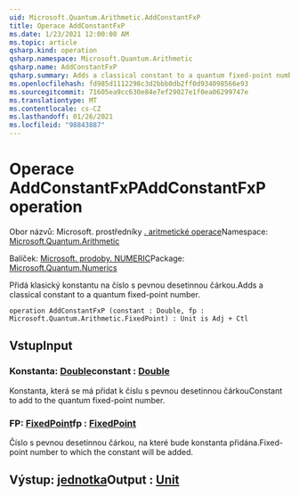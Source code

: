 ```yaml
---
uid: Microsoft.Quantum.Arithmetic.AddConstantFxP
title: Operace AddConstantFxP
ms.date: 1/23/2021 12:00:00 AM
ms.topic: article
qsharp.kind: operation
qsharp.namespace: Microsoft.Quantum.Arithmetic
qsharp.name: AddConstantFxP
qsharp.summary: Adds a classical constant to a quantum fixed-point number.
ms.openlocfilehash: fd985d1112298c3d2bbb0db2ff0d934098566e93
ms.sourcegitcommit: 71605ea9cc630e84e7ef29027e1f0ea06299747e
ms.translationtype: MT
ms.contentlocale: cs-CZ
ms.lasthandoff: 01/26/2021
ms.locfileid: "98843887"
---
```

# <a name="addconstantfxp-operation"></a><span data-ttu-id="e9633-102">Operace AddConstantFxP</span><span class="sxs-lookup"><span data-stu-id="e9633-102">AddConstantFxP operation</span></span>

<span data-ttu-id="e9633-103">Obor názvů: Microsoft. prostředníky [. aritmetické operace](xref:Microsoft.Quantum.Arithmetic)</span><span class="sxs-lookup"><span data-stu-id="e9633-103">Namespace: [Microsoft.Quantum.Arithmetic](xref:Microsoft.Quantum.Arithmetic)</span></span>

<span data-ttu-id="e9633-104">Balíček: [Microsoft. prodoby. NUMERIC](https://nuget.org/packages/Microsoft.Quantum.Numerics)</span><span class="sxs-lookup"><span data-stu-id="e9633-104">Package: [Microsoft.Quantum.Numerics](https://nuget.org/packages/Microsoft.Quantum.Numerics)</span></span>


<span data-ttu-id="e9633-105">Přidá klasický konstantu na číslo s pevnou desetinnou čárkou.</span><span class="sxs-lookup"><span data-stu-id="e9633-105">Adds a classical constant to a quantum fixed-point number.</span></span>

```qsharp
operation AddConstantFxP (constant : Double, fp : Microsoft.Quantum.Arithmetic.FixedPoint) : Unit is Adj + Ctl
```


## <a name="input"></a><span data-ttu-id="e9633-106">Vstup</span><span class="sxs-lookup"><span data-stu-id="e9633-106">Input</span></span>

### <a name="constant--double"></a><span data-ttu-id="e9633-107">Konstanta: [Double](xref:microsoft.quantum.lang-ref.double)</span><span class="sxs-lookup"><span data-stu-id="e9633-107">constant : [Double](xref:microsoft.quantum.lang-ref.double)</span></span>

<span data-ttu-id="e9633-108">Konstanta, která se má přidat k číslu s pevnou desetinnou čárkou</span><span class="sxs-lookup"><span data-stu-id="e9633-108">Constant to add to the quantum fixed-point number.</span></span>


### <a name="fp--fixedpoint"></a><span data-ttu-id="e9633-109">FP: [FixedPoint](xref:Microsoft.Quantum.Arithmetic.FixedPoint)</span><span class="sxs-lookup"><span data-stu-id="e9633-109">fp : [FixedPoint](xref:Microsoft.Quantum.Arithmetic.FixedPoint)</span></span>

<span data-ttu-id="e9633-110">Číslo s pevnou desetinnou čárkou, na které bude konstanta přidána.</span><span class="sxs-lookup"><span data-stu-id="e9633-110">Fixed-point number to which the constant will be added.</span></span>



## <a name="output--unit"></a><span data-ttu-id="e9633-111">Výstup: [jednotka](xref:microsoft.quantum.lang-ref.unit)</span><span class="sxs-lookup"><span data-stu-id="e9633-111">Output : [Unit](xref:microsoft.quantum.lang-ref.unit)</span></span>

